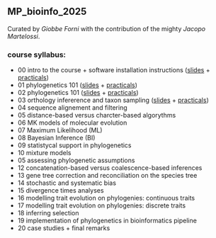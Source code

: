 ## MP_bioinfo_2025

Curated by *Giobbe Forni* with the contribution of the mighty *Jacopo Martelossi*.

### course syllabus:

- 00 intro to the course + software installation instructions ([slides](https://github.com/for-giobbe/MP25/blob/main/slides/00.pdf) + [practicals](https://github.com/for-giobbe/MP25/blob/main/practicals/00.md))
- 01 phylogenetics 101 ([slides]() + [practicals]())
- 02 phylogenetics 101 ([slides]() + [practicals]())
- 03 orthology infererence and taxon sampling ([slides]() + [practicals](https://github.com/for-giobbe/MP25/blob/main/practicals/00.md))
- 04 sequence alignement and filtering
- 05 distance-based versus charcter-based algorythms
- 06 MK models of molecular evolution
- 07 Maximum Likelihood (ML)
- 08 Bayesian Inference (BI)
- 09 statistycal support in phylogenetics
- 10 mixture models
- 05 assessing phylogenetic assumptions
- 12 concatenation-based versus coalescence-based inferences
- 13 gene tree correction and reconciliation on the species tree
- 14 stochastic and systematic bias
- 15 divergence times analyses
- 16 modelling trait evolution on phylogenies: continuous traits
- 17 modelling trait evolution on phylogenies: discrete traits
- 18 inferring selection
- 19 implementation of phylogenetics in bioinformatics pipeline
- 20 case studies + final remarks